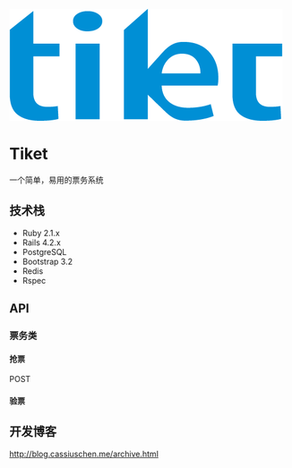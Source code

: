 ![logo](public/logo.png)

# Tiket

一个简单，易用的票务系统

## 技术栈

- Ruby 2.1.x
- Rails 4.2.x
- PostgreSQL
- Bootstrap 3.2
- Redis
- Rspec

## API

### 票务类

#### 抢票

POST

#### 验票


## 开发博客

http://blog.cassiuschen.me/archive.html
